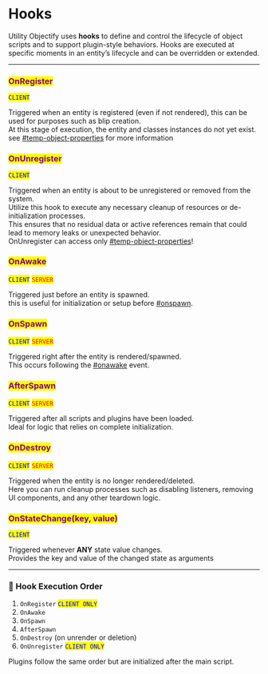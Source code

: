 # Hooks

Utility Objectify uses **hooks** to define and control the lifecycle of object scripts and to support plugin-style behaviors. Hooks are executed at specific moments in an entity’s lifecycle and can be overridden or extended.

***

### <mark style="color:purple;">OnRegister</mark>

<mark style="color:blue;">`CLIENT`</mark>

Triggered when an entity is registered (even if not rendered), this can be used for purposes such as blip creation.\
At this stage of execution, the entity and classes instances do not yet exist.\
see [#temp-object-properties](../client/object-management.md#temp-object-properties "mention") for more information

### <mark style="color:purple;">OnUnregister</mark>

<mark style="color:blue;">`CLIENT`</mark>

Triggered when an entity is about to be unregistered or removed from the system.\
Utilize this hook to execute any necessary cleanup of resources or de-initialization processes.\
This ensures that no residual data or active references remain that could lead to memory leaks or unexpected behavior.\
OnUnregister can access only [#temp-object-properties](../client/object-management.md#temp-object-properties "mention")!

### <mark style="color:purple;">OnAwake</mark>

<mark style="color:blue;">`CLIENT`</mark> <mark style="color:red;">`SERVER`</mark>

Triggered just before an entity is spawned.\
this is useful for initialization or setup before [#onspawn](hooks.md#onspawn "mention").

### <mark style="color:purple;">OnSpawn</mark>

<mark style="color:blue;">`CLIENT`</mark> <mark style="color:red;">`SERVER`</mark>

Triggered right after the entity is rendered/spawned.\
This occurs following the [#onawake](hooks.md#onawake "mention") event.

### <mark style="color:purple;">AfterSpawn</mark>

<mark style="color:blue;">`CLIENT`</mark> <mark style="color:red;">`SERVER`</mark>

Triggered after all scripts and plugins have been loaded.\
Ideal for logic that relies on complete initialization.

### <mark style="color:purple;">OnDestroy</mark>

<mark style="color:blue;">`CLIENT`</mark> <mark style="color:red;">`SERVER`</mark>

Triggered when the entity is no longer rendered/deleted.\
Here you can run cleanup processes such as disabling listeners, removing UI components, and any other teardown logic.

### <mark style="color:purple;">OnStateChange(key, value)</mark>

<mark style="color:blue;">`CLIENT`</mark>

Triggered whenever **ANY** state value changes.\
Provides the key and value of the changed state as arguments

***

### 🧰 Hook Execution Order

1. `OnRegister` <mark style="color:blue;">`CLIENT ONLY`</mark>
2. `OnAwake`
3. `OnSpawn`
4. `AfterSpawn`
5. `OnDestroy` (on unrender or deletion)
6. `OnUnregister` <mark style="color:blue;">`CLIENT ONLY`</mark>

Plugins follow the same order but are initialized after the main script.
